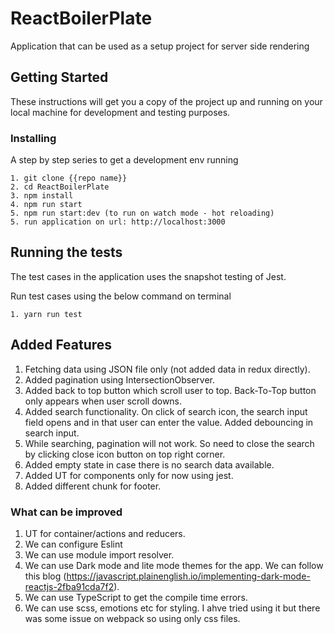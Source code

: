 
# ReactBoilerPlate

Application that can be used as a setup project for server side rendering

## Getting Started

These instructions will get you a copy of the project up and running on your local machine for development and testing purposes.

### Installing

A step by step series to get a development env running

```
1. git clone {{repo name}}
2. cd ReactBoilerPlate
3. npm install
4. npm run start
5. npm run start:dev (to run on watch mode - hot reloading)
5. run application on url: http://localhost:3000

```

## Running the tests

The test cases in the application uses the snapshot testing of Jest.

Run test cases using the below command on terminal

```
1. yarn run test

```

## Added Features

1. Fetching data using JSON file only (not added data in redux directly).
2. Added pagination using IntersectionObserver.
3. Added back to top button which scroll user to top. Back-To-Top button only appears when user scroll downs.
4. Added search functionality. On click of search icon, the search input field opens and in that user can enter the value. Added debouncing in search input.
5. While searching, pagination will not work. So need to close the search by clicking close icon button on top right corner.
6. Added empty state in case there is no search data available.
7. Added UT for components only for now using jest.
8. Added different chunk for footer.


### What can be improved

1. UT for container/actions and reducers.
2. We can configure Eslint
3. We can use module import resolver.
4. We can use Dark mode and lite mode themes for the app. We can follow this blog (https://javascript.plainenglish.io/implementing-dark-mode-reactjs-2fba91cda7f2).
5. We can use TypeScript to get the compile time errors.
6. We can use scss, emotions etc for styling. I ahve tried using it but there was some issue on webpack so using only css files.
